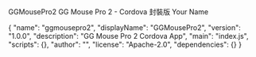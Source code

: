 <?xml version='1.0' encoding='utf-8'?>
<widget id="com.example.ggmousepro2" version="1.0.0" xmlns="http://www.w3.org/ns/widgets" xmlns:cdv="http://cordova.apache.org/ns/1.0">
    <name>GGMousePro2</name>
    <description>
        GG Mouse Pro 2 - Cordova 封裝版
    </description>
    <author email="you@example.com" href="https://example.com">
        Your Name
    </author>
    <content src="index.html" />
    <access origin="*" />
    <allow-intent href="http://*/*" />
    <allow-intent href="https://*/*" />
    <allow-intent href="tel:*" />
    <allow-intent href="sms:*" />
    <allow-intent href="mailto:*" />
    <allow-intent href="geo:*" />
    <preference name="Fullscreen" value="true" />
    <preference name="Orientation" value="portrait" />
    <engine name="android" spec="latest" />
</widget>

{
  "name": "ggmousepro2",
  "displayName": "GGMousePro2",
  "version": "1.0.0",
  "description": "GG Mouse Pro 2 Cordova App",
  "main": "index.js",
  "scripts": {},
  "author": "",
  "license": "Apache-2.0",
  "dependencies": {}
}
